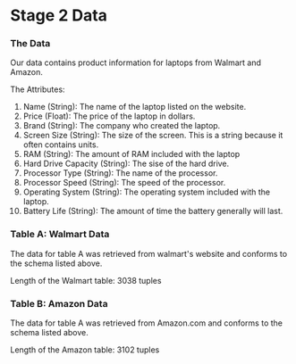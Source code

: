 # Stage 2 Data

### The Data
Our data contains product information for laptops from Walmart and Amazon.

The Attributes:
  1. Name (String): The name of the laptop listed on the website.
  2. Price (Float): The price of the laptop in dollars.
  3. Brand (String): The company who created the laptop.
  4. Screen Size (String): The size of the screen. This is a string because it often contains units.
  5. RAM (String): The amount of RAM included with the laptop
  6. Hard Drive Capacity (String): The sise of the hard drive.
  7. Processor Type (String): The name of the processor.
  8. Processor Speed (String): The speed of the processor.
  9. Operating System (String): The operating system included with the laptop.
  10. Battery Life (String): The amount of time the battery generally will last.

### Table A: Walmart Data
The data for table A was retrieved from walmart's website and conforms to the schema listed above.

Length of the Walmart table: 3038 tuples

### Table B: Amazon Data
The data for table A was retrieved from Amazon.com and conforms to the schema listed above.

Length of the Amazon table: 3102 tuples
